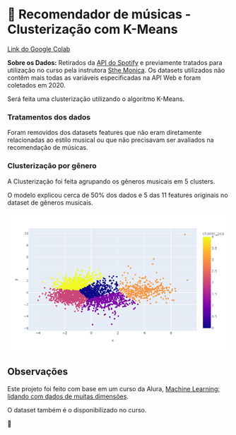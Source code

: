 # :musical_note: Recomendador de músicas - Clusterização com K-Means

[Link do Google Colab](https://colab.research.google.com/drive/15bEzof9Zjm9bev_pLIhkR6JatkJ-vtix?usp=sharing)

**Sobre os Dados:** Retirados da [API do Spotify](https://developer.spotify.com/) e previamente tratados para utilização no curso pela instrutora [Sthe Monica](https://github.com/sthemonica). Os datasets utilizados não contêm mais todas as variáveis especificadas na API Web e foram coletados em 2020.

Será feita uma clusterização utilizando o algoritmo K-Means. 

### Tratamentos dos dados

Foram removidos dos datasets features que não eram diretamente relacionadas ao estilo musical ou que não precisavam ser avaliados na recomendação de músicas.

### Clusterização por gênero

A Clusterização foi feita agrupando os gêneros musicais em 5 clusters.

O modelo explicou cerca de 50% dos dados e 5 das 11 features originais no dataset de gêneros musicais.

![Clusterização por gênero musical](https://github.com/Tathy/Recomendador_de_musicas/blob/main/imgs/clustering_genres.png?raw=true)

## Observações

Este projeto foi feito com base em um curso da Alura, [Machine Learning: lidando com dados de muitas dimensões](https://cursos.alura.com.br/course/reducao-dimensionalidade).

O dataset também é o disponibilizado no curso.

🌱
